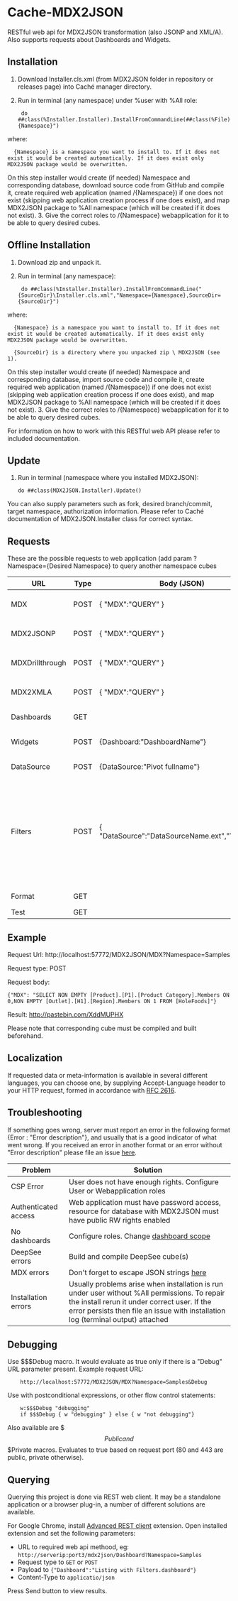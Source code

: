 Cache-MDX2JSON
==============

RESTful web api for MDX2JSON transformation (also JSONP and XML/A). Also supports requests about Dashboards and Widgets.

Installation
-----------

1. Download Installer.cls.xml (from MDX2JSON folder in repository or releases page) into Caché manager directory.
2. Run in terminal (any namespace) under %user with %All role: 

        do ##class(%Installer.Installer).InstallFromCommandLine(##class(%File).ManagerDirectory()_"Installer.cls.xml","Namespace={Namespace}")

  where: 
  
      {Namespace} is a namespace you want to install to. If it does not exist it would be created automatically. If it does exist only MDX2JSON package would be overwritten. 
On this step installer would create (if needed) Namespace and corresponding database, download source code from GitHub and compile it, create required web application (named /{Namespace}) if one does not exist (skipping web application creation process if one does exist), and map MDX2JSON package to %All namespace (which will be created if it does not exist).
3. Give the correct roles to /{Namespace} webapplication for it to be able to query desired cubes.



Offline Installation
-----------

1. Download zip and unpack it.
2. Run in terminal (any namespace): 

        do ##class(%Installer.Installer).InstallFromCommandLine("{SourceDir}\Installer.cls.xml","Namespace={Namespace},SourceDir={SourceDir}")

  where: 
  
      {Namespace} is a namespace you want to install to. If it does not exist it would be created automatically. If it does exist only MDX2JSON package would be overwritten.
  
      {SourceDir} is a directory where you unpacked zip \ MDX2JSON (see 1).
On this step installer would create (if needed) Namespace and corresponding database, import source code and compile it, create required web application (named /{Namespace}) if one does not exist (skipping web application creation process if one does exist), and map MDX2JSON package to %All namespace (which will be created if it does not exist).
3. Give the correct roles to /{Namespace} webapplication for it to be able to query desired cubes.


For information on how to work with this RESTful web API please refer to included documentation.

Update
-----------

1.  Run in terminal (namespace where you installed MDX2JSON): 

        do ##class(MDX2JSON.Installer).Update()
	  
You can also supply parameters such as fork, desired branch/commit, target namespace, authorization information. Please refer to Caché documentation of MDX2JSON.Installer class for correct syntax. 

Requests
-----------

These are the possible requests to web application (add param ?Namespace={Desired Namespace} to query another namespace cubes

| URL                         | Type | Body (JSON)                 | Response  | Description                    |
|-----------------------------|------|-----------------------------|-----------|--------------------------------|
| MDX                         | POST | { "MDX":"QUERY" }           | JSON      | Results of MDX execution       |
| MDX2JSONP                   | POST | { "MDX":"QUERY" }           | JSONP     | Results of MDX execution       |
| MDXDrillthrough             | POST | { "MDX":"QUERY" }           | JSON      | Results of MDX execution       |
| MDX2XMLA                    | POST | { "MDX":"QUERY" }           | XMLA      | Results of MDX execution       |
| Dashboards                  | GET  |                             | JSON      | All dashboards                 |
| Widgets                     | POST | {Dashboard:"DashboardName"} | JSON      | All widgets in a dashboard     |
| DataSource                  | POST |{DataSource:"Pivot fullname"}| JSON      | All info about Pivot           |
| Filters                     | POST |{ "DataSource":"DataSourceName.ext","Values":1}| JSON   | All filters for DeepSee DataSource (cube, pivot, kpi, metric) with values (if Values = 1, set to 0 or omit otherwise)|
| Format                      | GET  |                             | JSON      | Default formatting             |
| Test                        | GET  |                             | JSON      | Test info                      |

Example
-----------

Request Url: http://localhost:57772/MDX2JSON/MDX?Namespace=Samples

Request type: POST

Request body:

    {"MDX": "SELECT NON EMPTY [Product].[P1].[Product Category].Members ON 0,NON EMPTY [Outlet].[H1].[Region].Members ON 1 FROM [HoleFoods]"} 
    
Result: http://pastebin.com/XddMUPHX

Please note that corresponding cube must be compiled and built beforehand.

Localization
-----------

If requested data or meta-information is available in several different languages, you can choose one, by supplying Accept-Language header to your HTTP request, formed in accordance with [RFC 2616](http://www.w3.org/Protocols/rfc2616/rfc2616-sec14.html#sec14.4). 

Troubleshooting
-----------

If something goes wrong, server must report an error in the following format {Error : "Error description"}, and usually that is a good indicator of what went wrong. If you received an error in another format or an error without "Error description" please file an issue [here](https://github.com/intersystems-ru/Cache-MDX2JSON/issues/8).

| Problem                     | Solution                         | 
|-----------------------------|----------------------------------|
| CSP Error                   | User does not have enough rights. Configure User or Webapplication roles  | 
| Authenticated access        | Web application must have password access, resource for database with MDX2JSON must have public RW rights enabled|
| No dashboards               | Configure roles. Change [dashboard scope](https://github.com/intersystems-ru/Cache-MDX2JSON/issues/10)|
| DeepSee errors              | Build and compile DeepSee cube(s)|
| MDX errors                  | Don't forget to escape JSON strings [here](http://json.org/string.gif) |
| Installation errors		  | Usually problems arise when installation is run under user without %All permissions. To repair the install rerun it under correct user. If the error persists then file an issue with installation log (terminal output) attached|


Debugging
-----------

Use $$$Debug macro. It would evaluate as true only if there is a "Debug" URL parameter present. Example request URL:

        http://localhost:57772/MDX2JSON/MDX?Namespace=Samples&Debug
		
Use with postconditional expressions, or other flow control statements:

		w:$$$Debug "debugging"
		if $$$Debug { w "debugging" } else { w "not debugging"}
		
Also available are $$$Public and $$$Private macros. Evaluates to true based on request port (80 and 443 are public, private otherwise).

Querying
-----------

Querying this project is done via REST web client. It may be a standalone application or a browser plug-in, a number of different solutions are available.

For Google Chrome, install [Advanced REST client](https://chrome.google.com/webstore/detail/advanced-rest-client/hgmloofddffdnphfgcellkdfbfbjeloo?hl=en) extension.
Open installed extension and set the following parameters:

- URL to required web api methood, eg: `http://serverip:port3/mdx2json/Dashboard?Namespace=Samples`
- Request type to `GET` or `POST`
- Payload to `{"Dashboard":"Listing with Filters.dashboard"}`
- Content-Type to `applicatio/json`

Press Send button to view results.


